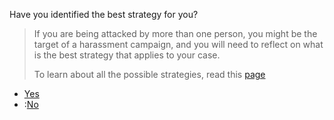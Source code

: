 <p>Have you identified the best strategy for you?</p><blockquote><p>If you are being attacked by more than one person, you might be the target of
a harassment campaign, and you will need to reflect on what is the best strategy
that applies to your case.</p>
<p>To learn about all the possible strategies, read this <a href="https://www.takebackthetech.net/be-safe/hate-speech-strategies">page</a></p>
</blockquote><article><ul>
<li><a href="../final-tips">Yes</a></li>
<li>:<a href="organisations?services=harassment">No</a></li>
</ul>
</article>